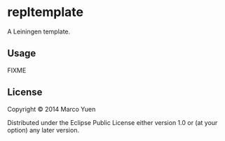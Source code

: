 # repltemplate

A Leiningen template.

## Usage

FIXME

## License

Copyright © 2014 Marco Yuen

Distributed under the Eclipse Public License either version 1.0 or (at
your option) any later version.
